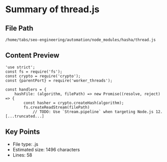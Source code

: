 # Summary of thread.js
  
## File Path
`/home/tabs/seo-engineering/automation/node_modules/hasha/thread.js`

## Content Preview
```
'use strict';
const fs = require('fs');
const crypto = require('crypto');
const {parentPort} = require('worker_threads');

const handlers = {
	hashFile: (algorithm, filePath) => new Promise((resolve, reject) => {
		const hasher = crypto.createHash(algorithm);
		fs.createReadStream(filePath)
			// TODO: Use `Stream.pipeline` when targeting Node.js 12.
[...truncated...]
```

## Key Points
- File type: .js
- Estimated size: 1496 characters
- Lines: 58
